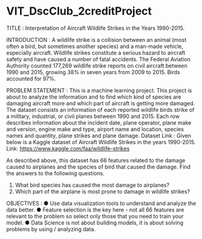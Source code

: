 # VIT_DscClub_2creditProject

TITLE :    Interpretation of  Aircraft Wildlife Strikes in the Years 1990-2015.
                  
INTRODUCTION :
     A wildlife strike is a collision between an animal (most often a bird, but sometimes another species) and a man-made vehicle, especially aircraft. Wildlife strikes constitute a serious hazard to aircraft safety and have caused a number of fatal accidents.
     The Federal Aviation Authority counted 177,269 wildlife strike reports on civil aircraft between 1990 and 2015, growing 38% in seven years from 2009 to 2015. Birds accounted for 97%. 

PROBLEM STATEMENT : 
       This is a machine learning project. This project is about to analyze the information and to find which kind of species are damaging aircraft more and which part of aircraft is getting more damaged. The dataset consists an information of each reported wildlife birds strike of a military, industrial, or civil planes between 1990 and 2015. Each row describes information about the incident date, plane operator, plane make and version, engine make and type, airport name and location, species names and quantity, plane strikes and plane damage.
Dataset Link :
Given below is a Kaggle dataset of Aircraft Wildlife Strikes in the years 1990-2015.
       Link: https://www.kaggle.com/faa/wildlife-strikes

As described above, this dataset  has 66 features related to the damage caused to airplanes and the species of bird that caused the damage.
Find the answers to the following questions.
1.	What bird species has caused the most damage to airplanes?
2.	Which part of the airplane is most prone to damage in wildlife strikes?

OBJECTIVES :
●	Use data visualization tools to understand and analyze the data better.
●	Feature selection is the key here - not all 66 features are relevant to the problem so select only those that you need to train your model. 
●	Data Science is not about building models, it is about solving problems  by using / analyzing data.
